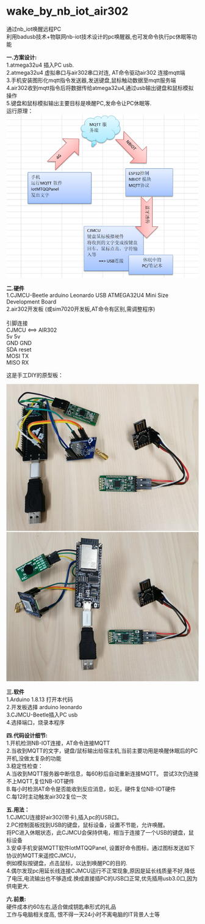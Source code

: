 # wake_by_nb_iot_air302
通过nb_iot唤醒远程PC <br/>
利用badusb技术+物联网nb-iot技术设计的pc唤醒器,也可发命令执行pc休眠等功能<br/>

 <b>一.方案设计:</b><br/>
1.atmega32u4 插入PC usb.<br/>
2.atmega32u4 虚拟串口与air302串口对连, AT命令驱动air302 连接mqtt端<br/>
3.手机安装图形化mqtt指令发送器,发送键盘,鼠标触动数据至mqtt服务端<br/>
4.air302收到mqtt指令后将数据传给atmega32u4,通过usb输出键盘和鼠标模拟操作<br/>
5.键盘和鼠标模拟输出主要目标是唤醒PC,发命令让PC休眠等.<br/>
运行原理：<br/>
<img src= 'https://github.com/lixy123/nbiot_waker_pc/blob/main/yuanli.JPG?raw=true' /> 


 <b> 二.硬件</b>  <br/>
  1.CJMCU-Beetle arduino Leonardo USB ATMEGA32U4 Mini Size Development Board <br/>
  2.air302开发板 (或sim7020开发板,AT命令有区别,需调整程序) <br/>
 <br/>
  引脚连接 <br/>
  CJMCU <==> AIR302 <br/>
  5v         5v <br/>
  GND        GND <br/>
  SDA        reset <br/>
  MOSI       TX <br/>
  MISO       RX <br/>

 这是手工DIY的原型板：<br/>

<img src= 'https://github.com/lixy123/nbiot_waker_pc/blob/main/1.jpg?raw=true' /> 
<img src= 'https://github.com/lixy123/nbiot_waker_pc/blob/main/2.jpg?raw=true' /> 

 <b> 三.软件</b>  <br/>
  1.Arduino 1.8.13 打开本代码 <br/>
  2.开发板选择 arduino leonardo <br/>
  3.CJMCU-Beetle插入PC usb <br/>
  4.选择端口，烧录本程序 <br/>

 <b> 四.代码设计细节:</b>  <br/> 
  1.开机检测NB-IOT连接，AT命令连接MQTT <br/>
  2.当收到MQTT的文字，键盘/鼠标输出给宿主机,当前主要功用是唤醒休眠后的PC开机,没做太复杂的功能 <br/>
  3.稳定性检查： <br/>
     A.当收到MQTT服务器中断信息，每60秒后自动重新连接MQTT。 尝试3次仍连接不上MQTT,复位NB-IOT硬件 <br/>
     B.每小时检测AT命令是否能收到反应消息，如无，硬件复位NB-IOT硬件 <br/>
     C.每12时主动触发air302复位一次 <br/>

 <b> 五.用法：</b> <br/>
  1.CJMCU连接好air302(带卡),插入pc的USB口。 <br/>
  2.PC控制面板找到USB的键盘，鼠标设备，设置不节能，允许唤醒。 <br/> 
    将PC进入休眠状态，此CJMCU会保持供电，相当于连接了一个USB的键盘，鼠标设备 <br/>
  3.安卓手机安装MQTT软件IotMTQQPanel, 设置好命令图标，通过图标发送如下协议的MQTT来遥控CJMCU， <br/>
    例如模拟按键盘，点击鼠标，以达到唤醒PC的目的. <br/>
  4.偶尔发现pc用延长线连接CJMCU运行不正常现象,原因是延长线质量不好,降低了电压,电流输出也不够造成.换成直接插PC的USB口正常,优先插用usb3.0口,因为供电更大.

 <b> 六.前景:</b> <br/>
硬件成本约60左右,适合做成钥匙串形式的礼品<br/>
工作与电脑相关度高, 恨不得一天24小时不离电脑的IT背景人士等<br/>






